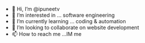- 👋 Hi, I’m @ipuneetv
- 👀 I’m interested in ... software engineering
- 🌱 I’m currently learning ... coding & automation
- 💞️ I’m looking to collaborate on website development
- 📫 How to reach me ...IM me

<!---
ipuneetv/ipuneetv is a ✨ special ✨ repository because its `README.md` (this file) appears on your GitHub profile.
You can click the Preview link to take a look at your changes.
--->
